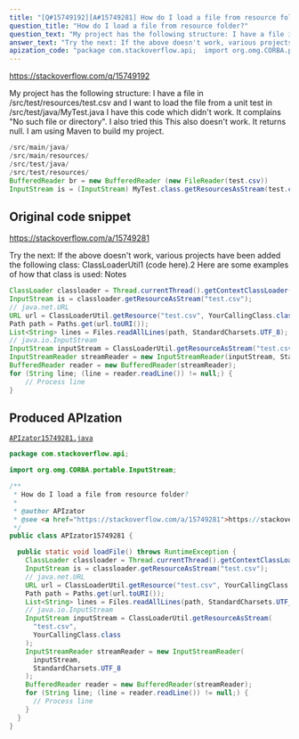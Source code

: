 ```yaml
---
title: "[Q#15749192][A#15749281] How do I load a file from resource folder?"
question_title: "How do I load a file from resource folder?"
question_text: "My project has the following structure: I have a file in /src/test/resources/test.csv and I want to load the file from a unit test in /src/test/java/MyTest.java I have this code which didn't work. It complains \"No such file or directory\". I also tried this This also doesn't work. It returns null. I am using Maven to build my project."
answer_text: "Try the next: If the above doesn't work, various projects have been added the following class: ClassLoaderUtil1 (code here).2 Here are some examples of how that class is used: Notes"
apization_code: "package com.stackoverflow.api;  import org.omg.CORBA.portable.InputStream;  /**  * How do I load a file from resource folder?  *  * @author APIzator  * @see <a href=\"https://stackoverflow.com/a/15749281\">https://stackoverflow.com/a/15749281</a>  */ public class APIzator15749281 {    public static void loadFile() throws RuntimeException {     ClassLoader classloader = Thread.currentThread().getContextClassLoader();     InputStream is = classloader.getResourceAsStream(\"test.csv\");     // java.net.URL     URL url = ClassLoaderUtil.getResource(\"test.csv\", YourCallingClass.class);     Path path = Paths.get(url.toURI());     List<String> lines = Files.readAllLines(path, StandardCharsets.UTF_8);     // java.io.InputStream     InputStream inputStream = ClassLoaderUtil.getResourceAsStream(       \"test.csv\",       YourCallingClass.class     );     InputStreamReader streamReader = new InputStreamReader(       inputStream,       StandardCharsets.UTF_8     );     BufferedReader reader = new BufferedReader(streamReader);     for (String line; (line = reader.readLine()) != null;) {       // Process line     }   } }"
---
```


https://stackoverflow.com/q/15749192

My project has the following structure:
I have a file in /src/test/resources/test.csv and I want to load the file from a unit test in /src/test/java/MyTest.java
I have this code which didn&#x27;t work. It complains &quot;No such file or directory&quot;.
I also tried this
This also doesn&#x27;t work. It returns null. I am using Maven to build my project.


```java
/src/main/java/
/src/main/resources/
/src/test/java/
/src/test/resources/
BufferedReader br = new BufferedReader (new FileReader(test.csv))
InputStream is = (InputStream) MyTest.class.getResourcesAsStream(test.csv))
```


## Original code snippet

https://stackoverflow.com/a/15749281

Try the next:
If the above doesn&#x27;t work, various projects have been added the following class: ClassLoaderUtil1 (code here).2
Here are some examples of how that class is used:
Notes

```java
ClassLoader classloader = Thread.currentThread().getContextClassLoader();
InputStream is = classloader.getResourceAsStream("test.csv");
// java.net.URL
URL url = ClassLoaderUtil.getResource("test.csv", YourCallingClass.class);
Path path = Paths.get(url.toURI());
List<String> lines = Files.readAllLines(path, StandardCharsets.UTF_8);
// java.io.InputStream
InputStream inputStream = ClassLoaderUtil.getResourceAsStream("test.csv", YourCallingClass.class);
InputStreamReader streamReader = new InputStreamReader(inputStream, StandardCharsets.UTF_8);
BufferedReader reader = new BufferedReader(streamReader);
for (String line; (line = reader.readLine()) != null;) {
    // Process line
}
```

## Produced APIzation

[`APIzator15749281.java`](https://github.com/pasqualesalza/apization-temp-data/raw/master/apizations/java/APIzator15749281.java)

```java
package com.stackoverflow.api;

import org.omg.CORBA.portable.InputStream;

/**
 * How do I load a file from resource folder?
 *
 * @author APIzator
 * @see <a href="https://stackoverflow.com/a/15749281">https://stackoverflow.com/a/15749281</a>
 */
public class APIzator15749281 {

  public static void loadFile() throws RuntimeException {
    ClassLoader classloader = Thread.currentThread().getContextClassLoader();
    InputStream is = classloader.getResourceAsStream("test.csv");
    // java.net.URL
    URL url = ClassLoaderUtil.getResource("test.csv", YourCallingClass.class);
    Path path = Paths.get(url.toURI());
    List<String> lines = Files.readAllLines(path, StandardCharsets.UTF_8);
    // java.io.InputStream
    InputStream inputStream = ClassLoaderUtil.getResourceAsStream(
      "test.csv",
      YourCallingClass.class
    );
    InputStreamReader streamReader = new InputStreamReader(
      inputStream,
      StandardCharsets.UTF_8
    );
    BufferedReader reader = new BufferedReader(streamReader);
    for (String line; (line = reader.readLine()) != null;) {
      // Process line
    }
  }
}

```